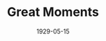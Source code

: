 ---
title: Great Moments
date: 1929-05-15
closing_date:
layout: productions
playbill:
Theatre: Theatre Jacksonville
cast:
- He: Claude Sims, Jr.
- Celeste: Emily Kennard
- Harold: John B. Lucy
- Millie: Gertrude Smith
crew:
- Director: Gertrude F. Jacobi
- Scenery: Anne C. Lalor
- Make-up:
  - E.S. Beauchamp-Nobbs
  - F.W. Armbuster
- Staging: Irene Von Osthoff
- Stage Manager: Martin S. Fabian
understudies:
orchestra:
external_links:
---